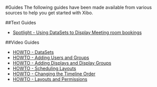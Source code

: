 <!--toc=tour-->
#Guides
The following guides have been made available from various sources to help you get started with Xibo.

##Text Guides
- [Spotlight - Using DataSets to Display Meeting room bookings](http://xibo.org.uk/2014/05/27/using-datasets-to-display-meeting-room-bookings/)

##Video Guides
- [HOWTO - DataSets](http://xibo.org.uk/2013/02/20/howto-video-series-datasets/)
- [HOWTO - Adding Users and Groups](http://xibo.org.uk/2013/02/16/howto-video-series-adding-users-and-groups/)
- [HOWTO - Adding Displays and Display Groups](http://xibo.org.uk/2013/02/12/howto-video-series-adding-displays-and-display-groups/)
- [HOWTO - Scheduling Layouts](http://xibo.org.uk/2013/02/08/howto-video-series-scheduling-layouts/)
- [HOWTO - Changing the Timeline Order](http://xibo.org.uk/2013/02/04/howto-video-series-changing-the-timeline-order/)
- [HOWTO - Layouts and Permissions](http://xibo.org.uk/2013/01/31/howto-video-series-layouts-and-permissions/)